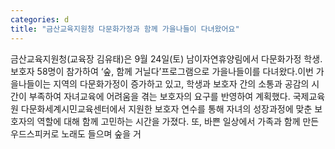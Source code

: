 ```yaml
---
categories: d
title: "금산교육지원청 다문화가정과 함께 가을나들이 다녀왔어요"
---
```

금산교육지원청(교육장 김유태)은 9월 24일(토) 남이자연휴양림에서 다문화가정 학생․보호자 58명이 참가하여 ‘숲, 함께 거닐다’프로그램으로 가을나들이를 다녀왔다.이번 가을나들이는 지역의 다문화가정이 증가하고 있고, 학생과 보호자 간의 소통과 공감의 시간이 부족하여 자녀교육에 어려움을 겪는 보호자의 요구를 반영하여 계획했다. 국제교육원 다문화세계시민교육센터에서 지원한 보호자 연수를 통해 자녀의 성장과정에 맞춘 보호자의 역할에 대해 함께 고민하는 시간을 가졌다. 또, 바쁜 일상에서 가족과 함께 만든 우드스피커로 노래도 들으며 숲을 거